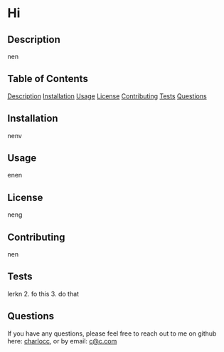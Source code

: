 # Hi

## Description 
nen
        
## Table of Contents
[Description](#description)
[Installation](#installation)
[Usage](#usage)
[License](#license)
[Contributing](#contributing)
[Tests](#test)
[Questions](#questions)
        
## Installation
nenv
        
## Usage
enen
        
## License
neng
        
## Contributing
nen
        
## Tests
lerkn 2. fo this 3. do that
        
## Questions
If you have any questions, please feel free to reach out to me on github here: [charlocc](https://github.com/), or by email: c@c.com